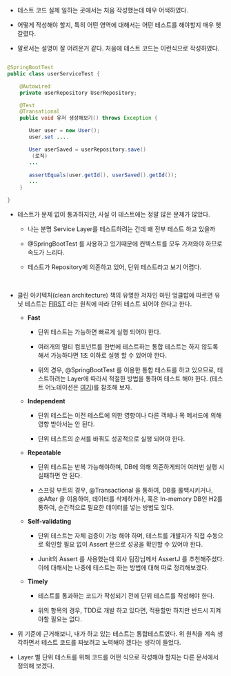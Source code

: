 - 테스트 코드 실제 일하는 곳에서는 처음 작성했는데 매우 어색하였다.

- 어떻게 작성해야 할지, 특히 어떤 영역에 대해서는 어떤 테스트를 해야할지 매우 헷갈렸다.

- 말로서는 설명이 잘 어려운거 같다. 처음에 테스트 코드는 이런식으로 작성하였다.

```java

@SpringBootTest
public class userServiceTest {

    @Autowired
    private userRepository UserRepository;

    @Test
    @Transational
    public void 유저 생성해보기() throws Exception {

       User user = new User();
       user.set ....

       User userSaved = userRepository.save()
        (로직)
       ...

       assertEquals(user.getId(), userSaved().getId());
       ...
    }

}
```

- 테스트가 문제 없이 통과하지만, 사실 이 테스트에는 정말 많은 문제가 많았다.

  - 나는 분명 Service Layer를 테스트하려는 건데 왜 전부 테스트 하고 있을까

  - @SpringBootTest 를 사용하고 있기때문에 컨텍스트를 모두 가져와야 하므로 속도가 느리다.

  - 테스트가 Repository에 의존하고 있어, 단위 테스트라고 보기 어렵다.

<br>

- 클린 아키텍처(clean architecture) 책의 유명한 저자인 마틴 엉클밥에 따르면 유닛 테스트는 [FIRST](https://dzone.com/articles/writing-your-first-unit-tests) 라는 원칙에 따라 단위 테스트 되어야 한다고 한다.

  - **Fast**

    - 단위 테스트는 가능하면 빠르게 실행 되어야 한다.

    - 여러개의 멀티 컴포넌트를 한번에 테스트하는 통합 테스트는 하지 않도록 해서 가능하다면 1초 이하로 실행 할 수 있어야 한다.

    - 위의 경우, @SpringBootTest 를 이용한 통합 테스트를 하고 있으므로, 테스트하려는 Layer에 따라서 적절한 방법을 통하여 테스트 해야 한다. (테스트 어노테이션은 [여기](https://github.com/xeropise/TIL/blob/main/2021%EB%85%84%2006%EC%9B%94/%EC%8A%A4%ED%94%84%EB%A7%81%20%EB%B6%80%ED%8A%B8%20%ED%85%8C%EC%8A%A4%ED%8A%B8%ED%95%98%EA%B8%B0.md))를 참조해 보자.

  - **Independent**

    - 단위 테스트는 이전 테스트에 의한 영향이나 다른 객체나 목 메서드에 의해 영향 받아서는 안 된다.

    - 단위 테스트의 순서를 바꿔도 성공적으로 실행 되어야 한다.

  - **Repeatable**

    - 단위 테스트는 반복 가능해야하며, DB에 의해 의존하게되어 여러번 실행 시 실패하면 안 된다.

    - 스프링 부트의 경우, @Transactional 을 통하여, DB를 롤백시키거나, @After 을 이용하여, 데이터를 삭제하거나, 혹은 In-memory DB인 H2를 통하여, 순간적으로 필요한 데이터를 넣는 방법도 있다.

  - **Self-validating**

    - 단위 테스트는 자체 검증이 가능 해야 하며, 테스트를 개발자가 직접 수동으로 확인할 필요 없이 Assert 문으로 성공을 확인할 수 있어야 한다.

    - Junit의 Assert 를 사용했는데 회사 팀장님께서 AssertJ 를 추천해주셨다. 이에 대해서는 나중에 테스트는 하는 방법에 대해 따로 정리해보겠다.

  - **Timely**

    - 테스트를 통과하는 코드가 작성되기 전에 단위 테스트를 작성해야 한다.

    - 위의 항목의 경우, TDD로 개발 하고 있다면, 적용할만 하지만 반드시 지켜야할 필요는 없다.

- 위 기준에 근거해보니, 내가 하고 있는 테스트는 통합테스트였다. 위 원칙을 계속 생각하면서 테스트 코드를 짜보려고 노력해야 겠다는 생각이 들었다.

- Layer 별 단위 테스트를 위해 코드를 어떤 식으로 작성해야 할지는 다른 문서에서 정의해 보겠다.
